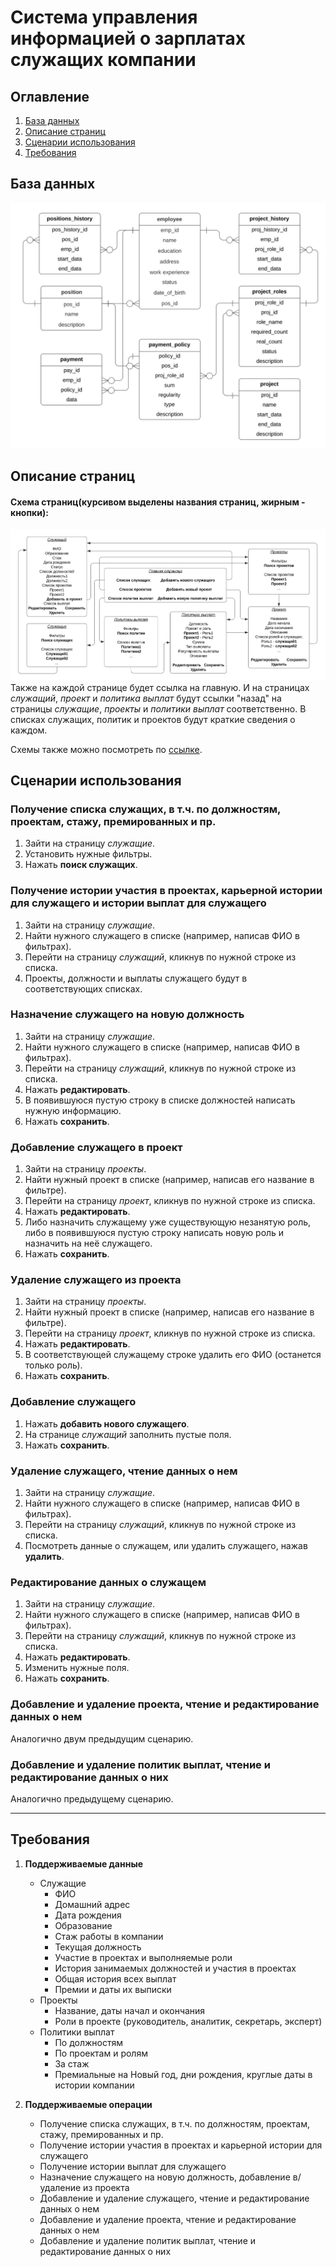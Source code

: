 # Система управления информацией о зарплатах служащих компании

## Оглавление
1. [База данных](#База-данных)
2. [Описание страниц](#Описание-страниц)
3. [Сценарии использования](#Сценарии-использования)
4. [Требования](#Требования)

## База данных
![](doc/database_scheme.png)
## Описание страниц
#### Схема страниц(курсивом выделены названия страниц, жирным - кнопки):
![](doc/pages_scheme.png)
Также на каждой странице будет ссылка на главную.
И на страницах *служащий*, *проект* и *политика выплат* будут ссылки "назад" на страницы *служащие*, *проекты* и *политики выплат* соответственно.
В списках служащих, политик и проектов будут краткие сведения о каждом.

Схемы также можно посмотреть по [ссылке](https://lucid.app/lucidchart/39ed11fe-04e1-4831-8997-69f9b7f8dcd5/edit?shared=true&invitationId=inv_8928e2ff-b524-40cc-996f-c4339d60cfaa&page=0_0#).

## Сценарии использования
### Получение списка служащих, в т.ч. по должностям, проектам, стажу, премированных и пр.
1. Зайти на страницу *служащие*.
2. Установить нужные фильтры.
3. Нажать **поиск служащих**.
### Получение истории участия в проектах, карьерной истории для служащего и истории выплат для служащего
1. Зайти на страницу *служащие*.
2. Найти нужного служащего в списке (например, написав ФИО в фильтрах).
3. Перейти на страницу *служащий*, кликнув по нужной строке из списка.
4. Проекты, должности и выплаты служащего будут в соответствующих списках.
### Назначение служащего на новую должность
1. Зайти на страницу *служащие*.
2. Найти нужного служащего в списке (например, написав ФИО в фильтрах).
3. Перейти на страницу *служащий*, кликнув по нужной строке из списка.
4. Нажать **редактировать**.
5. В появившуюся пустую строку в списке должностей написать нужную информацию.
6. Нажать **сохранить**.
### Добавление служащего в проект
1. Зайти на страницу *проекты*.
2. Найти нужный проект в списке (например, написав его название в фильтре).
3. Перейти на страницу *проект*, кликнув по нужной строке из списка.
4. Нажать **редактировать**.
5. Либо назначить служащему уже существующую незанятую роль, либо в появившуюся пустую строку написать новую роль и назначить на неё служащего.
6. Нажать **сохранить**. 
### Удаление служащего из проекта
1. Зайти на страницу *проекты*.
2. Найти нужный проект в списке (например, написав его название в фильтре).
3. Перейти на страницу *проект*, кликнув по нужной строке из списка.
4. Нажать **редактировать**.
5. В соответствующей служащему строке удалить его ФИО (останется только роль).
6. Нажать **сохранить**.
### Добавление служащего
1. Нажать **добавить нового служащего**.
2. На странице *служащий* заполнить пустые поля.
3. Нажать **сохранить**.
### Удаление служащего, чтение данных о нем
1. Зайти на страницу *служащие*.
2. Найти нужного служащего в списке (например, написав ФИО в фильтрах).
3. Перейти на страницу *служащий*, кликнув по нужной строке из списка.
4. Посмотреть данные о служащем, или удалить служащего, нажав **удалить**.
### Редактирование данных о служащем
1. Зайти на страницу *служащие*.
2. Найти нужного служащего в списке (например, написав ФИО в фильтрах).
3. Перейти на страницу *служащий*, кликнув по нужной строке из списка.
4. Нажать **редактировать**.
5. Изменить нужные поля.
6. Нажать **сохранить**.
### Добавление и удаление проекта, чтение и редактирование данных о нем
Аналогично двум предыдущим сценарию.
### Добавление и удаление политик выплат, чтение и редактирование данных о них
Аналогично предыдущему сценарию.

_____
## Требования

1. **Поддерживаемые данные**
    - Служащие
        - ФИО
        - Домашний адрес
        - Дата рождения
        - Образование
        - Стаж работы в компании
        - Текущая должность
        - Участие в проектах и выполняемые роли
        - История занимаемых должностей и участия в проектах
        - Общая история всех выплат
        - Премии и даты их выписки
    - Проекты
        - Название, даты начал и окончания
        - Роли в проекте (руководитель, аналитик, секретарь, эксперт)
    - Политики выплат
        - По должностям
        - По проектам и ролям
        - За стаж
        - Премиальные на Новый год, дни рождения, круглые даты в истории компании

2. **Поддерживаемые операции**
    - Получение списка служащих, в т.ч. по должностям, проектам, стажу, премированных и пр.
    - Получение истории участия в проектах и карьерной истории для служащего
    - Получение истории выплат для служащего
    - Назначение служащего на новую должность, добавление в/удаление из проекта
    - Добавление и удаление служащего, чтение и редактирование данных о нем
    - Добавление и удаление проекта, чтение и редактирование данных о нем
    - Добавление и удаление политик выплат, чтение и редактирование данных о них
